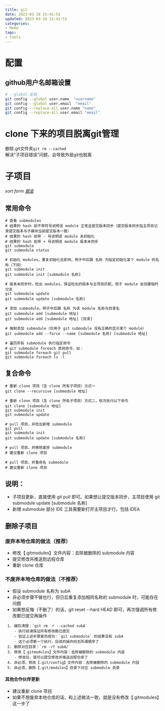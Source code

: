 ```yaml
---
title: git
date: 2023-03-18 15:41:53
updated: 2023-03-18 15:41:53
categories:
- Memo
tags:
- tools
---
```


# 配置
## github用户名邮箱设置
```bash
# --global 全局
git config --global user.name  "username"  
git config --global user.email  "email"
git config --replace-all user.name "name"
git config --replace-all user.email "email"
```

# clone 下来的项目脱离git管理
删除.git文件夹`git rm --cached`  
解决“子项目错误”问题，会导致外层git也脱离  

# 子项目

*sort form [掘金](https://juejin.cn/post/6948251963133788196)*

## 常用命令

```shell
# 查看 submodules
# 结果的 hash 前不带符号说明该 module 正常且提交版本同步（提交版本同步指主项目记录提交版本与子模块当前提交版本一致）
# 结果的 hash 前带 - 号说明该 module 未初始化
# 结果的 hash 前带 + 号说明该 module 版本未同步
git submodule
git submodule status

# 初始化 modules，重复初始化无影响，例子中后跟 名称 为指定初始化某个 module 的名称（下同）
git submodule init
git submodule init [submodule 名称]

# 版本未同步时，检出 modules，保证检出的版本与主项目匹配，但子 module 会创建临时分支
git submodule update
git submodule update [submodule 名称]

# 添加 submodule，例子中后跟 名称 为该 module 名称与目录名
git submodule add [submodule 地址]
git submodule add [submodule 地址] [目录]

# 强制添加 submodule（仅用于 git submodule 没有正确的显示某个 module）
git submodule add --force --name [submodule 名称] [submodule 地址]

# 遍历所有 submodule 执行指定命令
# git submodule foreach 其他命令，如：
git submodule foreach git pull
git submodule foreach ls -l
```

## 复合命令

```shell
# 重新 clone 项目（含 clone 所有子项目）方式一
git clone --recursive [submodule 地址]

# 重新 clone 项目（含 clone 所有子项目）方式二，依次执行以下命令
git clone [submodule 地址]
git submodule init
git submodule update

# pull 项目，并检出新增 submodule
git pull
git submodule init
git submodule update [submodule 名称]

# pull 项目，并移除废弃 submodule
# 建议重新 clone 项目

# pull 项目，并重命名 submodule
# 建议重新 clone 项目
```

## 说明：

- 子项目更新，直接使用 git pull 即可。如果想让提交版本同步，主项目使用 git submodule update [submodule 名称]
- 新增 submodule 部分 IDE 工具需要新打开主项目才行，包括 IDEA

## 删除子项目

### 废弃本地仓库的做法（推荐）

- 修改【.gitmodules】文件内容：去除被删除的 submodule 内容
- 提交修改并推送到远程仓库
- 重新 clone 仓库

### 不废弃本地仓库的做法（不推荐）

- 假设 submodule 名称为 subA
- 非必须步骤不做也行，但日后重复添加相同名称的 submodule 时，可能存在问题
- 如果想反悔（不删了）的话，git reset --hard HEAD 即可，再次强调所有修改都已提交再操作

```
 1. 缓存清理：`git rm -r --cached subA`
 	- 执行前请保证所有修改都已提交
 	- 验证上述步骤是否成功：`git submodule` 的结果没有 subA
 	- 这个必须第一个执行，后续的操作则无所谓顺序了
 2. 删除对应目录：`rm -rf subA/`
 3. 修改【.gitmodules】文件内容：去除被删除的 submodule 内容
 	- 修改后，就可以提交修改并推送远程仓库了
 4. 非必须，修改【.git/config】文件内容：去除被删除的 submodule 内容
 5. 非必须，删除【.git/modules】目录下对应 submodule 目录
```

#### 其他合作伙伴更新

- 建议重新 clone 项目
- 如果不想废弃本地仓库的话，和上述做法一致，就是没有修改【.gitmodules】这一步了

